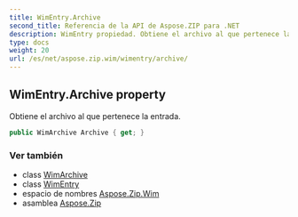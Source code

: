 ```yaml
---
title: WimEntry.Archive
second_title: Referencia de la API de Aspose.ZIP para .NET
description: WimEntry propiedad. Obtiene el archivo al que pertenece la entrada.
type: docs
weight: 20
url: /es/net/aspose.zip.wim/wimentry/archive/
---
```

## WimEntry.Archive property

Obtiene el archivo al que pertenece la entrada.

```csharp
public WimArchive Archive { get; }
```

### Ver también

* class [WimArchive](../../wimarchive/)
* class [WimEntry](../)
* espacio de nombres [Aspose.Zip.Wim](../../wimentry/)
* asamblea [Aspose.Zip](../../../)



